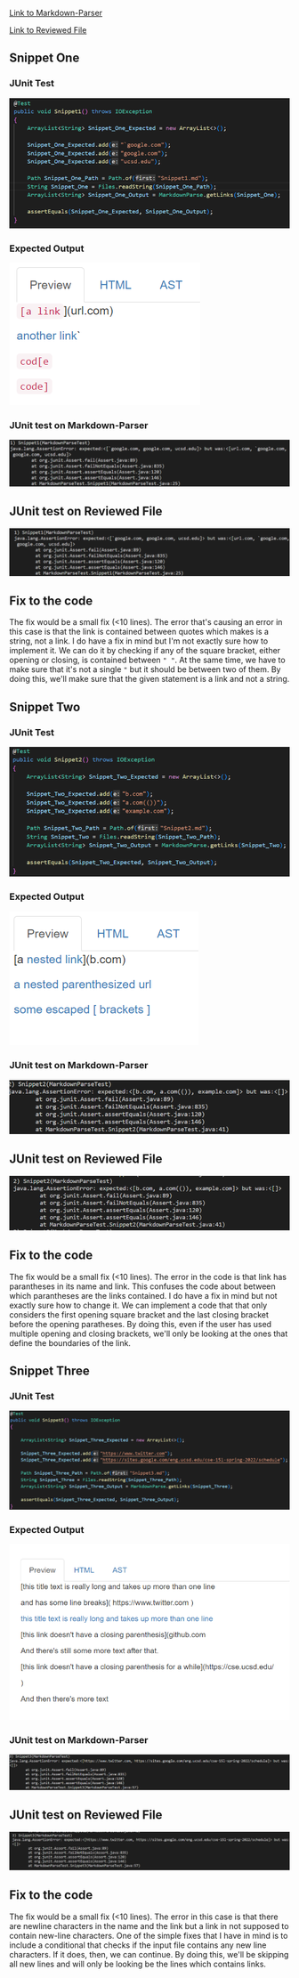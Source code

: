[Link to Markdown-Parser](https://github.com/ayushs2725/markdown-parser)

[Link to Reviewed File](https://github.com/ayushs2725/markdown-parser-review)



## Snippet One

### JUnit Test
![](R4P11.png)

### Expected Output
![](R4P1.png)

### JUnit test on Markdown-Parser
![](R4P5.png)

## JUnit test on Reviewed File 
![](R4P6.png)

## Fix to the code

The fix would be a small fix (<10 lines). The error that's causing an error in this case is that the link is contained between quotes which makes is a string, not a link. I do have a fix in mind but I'm not exactly sure how to implement it. We can do it by checking if any of the square bracket, either opening or closing, is contained between ```" "```. At the same time, we have to make sure that it's not a single ```"``` but it should be between two of them. By doing this, we'll make sure that the given statement is a link and not a string.


## Snippet Two

### JUnit Test
![](R4P12.png)

### Expected Output
![](R4P2.png)

### JUnit test on Markdown-Parser
![](R4P7.png)

## JUnit test on Reviewed File 
![](R4P8.png)

## Fix to the code
The fix would be a small fix (<10 lines). The error in the code is that link has parantheses in its name and link. This confuses the code about between which parantheses are the links contained. I do have a fix in mind but not exactly sure how to change it. We can implement a code that that only considers the first opening square bracket and the last closing bracket before the opening paratheses. By doing this, even if the user has used multiple opening and closing brackets, we'll only be looking at the ones that define the boundaries of the link.

## Snippet Three

### JUnit Test
![](R4P13.png)

### Expected Output
![](R4P3.png)

### JUnit test on Markdown-Parser
![](R4P9.png)

## JUnit test on Reviewed File 
![](R4P10.png)

## Fix to the code

The fix would be a small fix (<10 lines). The error in this case is that there are newline characters in the name and the link but a link in not supposed to contain new-line characters. One of the simple fixes that I have in mind is to include a conditional that checks if the input file contains any new line characters. If it does, then, we can continue. By doing this, we'll be skipping all new lines and will only be looking be the lines which contains links.
